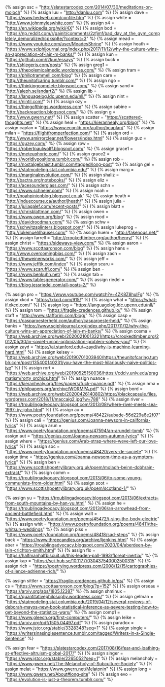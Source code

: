 {%	assign ssc = "http://slatestarcodex.com/2014/07/30/meditations-on-moloch"	%}
{%	assign luu = "http://danluu.com"					%}
{%	assign dave = "https://www.hedweb.com/confile.htm"					%}
{%	assign white = "http://www.johnmyleswhite.com"		%}
{%	assign x4 = "https://en.wikipedia.org/wiki/4X"	%}
{%	assign bod = "https://np.reddit.com/r/gainit/comments/2zfjmf/bad_day_at_the_gym_completely_demoralized/cpksp8e/?context=3"	%}
{%	assign mead = "https://www.youtube.com/user/MeadesShrine"		%}
{% assign heath = "https://www.sciphijournal.org/index.php/2017/11/12/why-the-culture-wins-an-appreciation-of-iain-m-banks/"		%}
{% assign kun = "https://github.com/j2kun/essays"		%}
{% assign buck = "http://shlegeris.com/posts"	%}
{% assign greg1 = "https://thepolemicalmedic.wordpress.com/"	%}
{% assign tram = "https://philiptrammell.com/blog"	%}
{% assign care = "http://theunitofcaring.tumblr.com/"	%}
{% assign ngo = "https://thinkingcomplete.blogspot.com/"	%}
{% assign sand = "http://aleph.se/andart2/"		%}
{% assign lib = "https://languagelog.ldc.upenn.edu/nll/"	%}
{% assign nint = "https://nintil.com/"	%}
{% assign ozy = "https://thingofthings.wordpress.com"	%}
{% assign sabine = "http://backreaction.blogspot.com/"	%}
{% assign g = "http://www.gwern.net/"	%}
{% assign scatter = "https://scattered-thoughts.net/"	%}
{% assign heal = "https://kieranhealy.org/blog/"	%}
{% assign caplan = "https://www.econlib.org/author/bcaplan/"	%}
{% assign milan = "https://flightfromperfection.com/"	%}
{% assign ord = "http://www.amirrorclear.net/flowers/index.html"	%}
{% assign guz = "https://guzey.com/"	%}
{% assign rpw = "https://robertpaulwolff.blogspot.com/"	%}
{% assign grace1 = "https://meteuphoric.com/"	%}
{% assign grace2 = "https://worldlypositions.tumblr.com/"	%}
{% assign rob = "https://nostalgebraist.tumblr.com/tagged/long-post"	%}
{% assign gel = "https://statmodeling.stat.columbia.edu/"	%}
{% assign marg = "https://marginalrevolution.com/"	%}
{% assign shaliz = "http://bactra.org/notebooks/"	%}
{% assign eliz = "https://acesounderglass.com/"	%}
{% assign schn = "https://www.schneier.com/"	%}
{% assign noah = "http://noahpinionblog.blogspot.co.uk"	%}
{% assign heath = "http://induecourse.ca/author/jheath/"	%}
{% assign julia = "https://juliagalef.com/recent-posts/"	%}
{% assign blatt = "https://chrisblattman.com/"	%}
{% assign owen = "https://www.owen.org/blog"	%}
{% assign rood = "https://davidroodman.com/"	%}
{% assign schw = "http://schwitzsplinters.blogspot.com/"	%}
{% assign lukeprog = "http://lukemuehlhauser.com/"	%}
{% assign huem = "http://fakenous.net/"	%}
{% assign farrell = "http://crookedtimber.org/author/henry/"	%}
{% assign christ = "https://sideways-view.com/"		%}
{% assign aaron = "https://www.scottaaronson.com/blog"		%}
{% assign hans = "http://www.overcomingbias.com/"		%}
{% assign zach = "https://theweinerworks.com/"		%}
{% assign jeff = "https://www.jefftk.com/index"		%}
{% assign scaru = "https://www.scaruffi.com/"		%}
{% assign ben = "https://www.benkuhn.net/"		%}
{% assign tab = "https://www.tablesgenerator.com/"	%}
{% assign riedel = "https://blog.jessriedel.com/all-posts-2/"		%}

{% assign pro = "https://www.youtube.com/watch?v=4ZK8Z8hulFg"		%}
{% assign xkcd = "https://xkcd.com/915/"		%}
{% assign what = "https://what-if.xkcd.com/"	%}
{% assign log = "https://languagelog.ldc.upenn.edu/nll/"		%}
{% assign tom = "https://fragile-credences.github.io/"		%}
{% assign staff = "http://www.stafforini.com/blog/"		%}
{% assign casp = "https://casparoesterheld.com/author/casparoesterheld/"	%}
{%  	assign banks = "https://www.sciphijournal.org/index.php/2017/11/12/why-the-culture-wins-an-appreciation-of-iain-m-banks/"	%}
{%  	assign cosma = "https://web.archive.org/web/20200210013321/https://crookedtimber.org/2012/05/30/in-soviet-union-optimization-problem-solves-you/"       %}
{%  	assign zayd = "https://ai.stanford.edu/~zayd/why-is-machine-learning-hard.html"		%}
{%		assign kelsey = "https://web.archive.org/web/20190701003940/https://theunitofcaring.tumblr.com/post/135400140231/you-have-the-most-hilariously-naive-politics-ive"	%}
{%		assign rort = "https://web.archive.org/web/20190525150036/https://cdclv.unlv.edu/pragmatism/rorty_orchids.html"		%}
{%		assign nuance = "https://kieranhealy.org/files/papers/fuck-nuance.pdf"		%}
{%		assign nma = "https://philpapers.org/archive/WORMPA.pdf"		%}
{%		assign bord = "https://web.archive.org/web/20200426140802/https://blackcapsule.files.wordpress.com/2018/11/maccaig2.jpg?w=788"		%}
{%		assign river = "https://troublingadvocacy.blogspot.com/2013/08/where-river-meets-sea-1997-by-john.html"		%}
{%		assign au = "https://www.poetryfoundation.org/poems/48422/aubade-56d229a6e2f07"		%}
{%		assign cali = "https://genius.com/Joanna-newsom-in-california-lyrics"		%}
{%		assign arun = "https://www.poetryfoundation.org/poems/47594/an-arundel-tomb"		%}
{%		assign aut = "https://genius.com/Joanna-newsom-autumn-lyrics"		%}
{%		assign where = "https://genius.com/Arab-strap-where-weve-left-our-love-lyrics"		%}
{%		assign soc = "https://www.poetryfoundation.org/poems/48420/vers-de-societe"		%}
{%		assign time = "https://genius.com/Joanna-newsom-time-as-a-symptom-lyrics"		%}
{%		assign ben = "https://www.scottishpoetrylibrary.org.uk/poem/moladh-beinn-dobhrain-extract/"		%}
{%		assign comm = "https://troublingadvocacy.blogspot.com/2013/06/to-some-young-communists-from-older.html"		%}
{%		assign scot = "https://www.scottishpoetrylibrary.org.uk/poem/scotland-1/"		%}

{%		assign yu = "https://troublingadvocacy.blogspot.com/2013/06/extracts-from-south-mountains-by-han-yu.html"		%}
{%		assign he = "https://troublingadvocacy.blogspot.com/2013/06/an-arrowhead-from-ancient-battlefield.html"		%}
{%		assign walt = "https://www.poetryfoundation.org/poems/45472/i-sing-the-body-electric"		%}
{%		assign whit = "https://www.poetryfoundation.org/poems/48411/the-whitsun-weddings"		%}
{%		assign piss = "https://www.poetryfoundation.org/poems/48418/sad-steps"		%}
{%		assign back = "https://www.threecandles.org/archive/ljenkins.html"		%}
{%		assign aber = "https://troublingadvocacy.blogspot.com/2020/04/aberdeen-by-iain-crichton-smith.html"		%}
{%		assign flo = "https://halfmanhalfbiscuit.uk/this-leaden-pall-1993/floreat-inertia/"		%}
{%		assign kap = "https://sci-hub.se/10.1177/030437540002500315"	%}
{%		assign rich = "https://poetrying.wordpress.com/2008/12/15/cartographies-of-silence-adrienne-rich/"	%}

{%		assign sittler = "https://fragile-credences.github.io/ps/"				%}
{%		assign cs = "https://www.scottaaronson.com/blog/?p=152"					%}
{%		assign orseau = "https://arxiv.org/abs/1805.12387"		%}
{%		assign shminux = "https://quantitativephilosophy.wordpress.com/"		%}
{%		assign gelman = "https://statmodeling.stat.columbia.edu/2019/04/12/several-reviews-of-deborah-mayos-new-book-statistical-inference-as-severe-testing-how-to-get-beyond-the-statistics-wars/"	%}
{%		assign comp1 = "https://www.gleech.org/first-computers/"		%}
{%		assign leike = "https://arxiv.org/pdf/1505.04497.pdf"			%}
{%		assign paradox = "https://www.jstor.org/stable/3328348?seq=1"		%}
{%		assign single = "https://writersinasinglesentence.tumblr.com/tagged/Writers-in-a-Single-Sentence"	%}

{%		assign fear = "https://slatestarcodex.com/2017/08/16/fear-and-loathing-at-effective-altruism-global-2017/"	%}
{%		assign singer = "https://www.jstor.org/stable/2265052?seq=1"		%}
{%		assign melancholy = "https://www.gwern.net/The-Melancholy-of-Subculture-Society"		%}
{%		assign melat = "https://www.gwern.net/Melatonin"		%}
{%		assign long = "https://www.gwern.net/About#long-site"		%}
{%		assign evo = "https://evolution-is-just-a-theorem.tumblr.com/"		%}